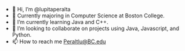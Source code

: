- 👋 Hi, I’m @lupitaperalta
- 👀 Currently majoring in Computer Science at Boston College. 
- 🌱 I’m currently learning Java and C++. 
- 💞️ I’m looking to collaborate on projects using Java, Javascript, and Python.
- 📫 How to reach me Peraltlu@BC.edu

<!---
lupitaperalta/lupitaperalta is a ✨ special ✨ repository because its `README.md` (this file) appears on your GitHub profile.
You can click the Preview link to take a look at your changes.
--->
